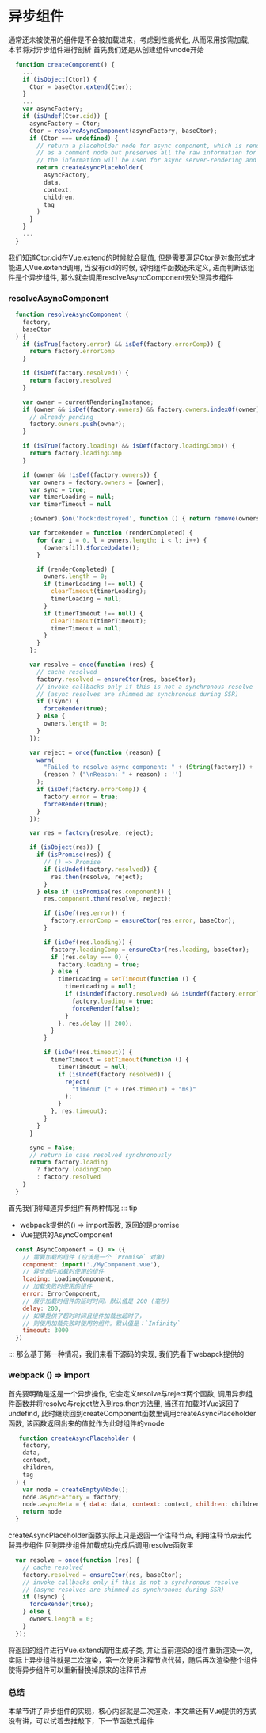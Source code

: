 # 异步组件
通常还未被使用的组件是不会被加载进来，考虑到性能优化, 从而采用按需加载, 本节将对异步组件进行剖析
首先我们还是从创建组件vnode开始
```js
  function createComponent() {
    ...
    if (isObject(Ctor)) {
      Ctor = baseCtor.extend(Ctor);
    }
    ...
    var asyncFactory;
    if (isUndef(Ctor.cid)) {
      asyncFactory = Ctor;
      Ctor = resolveAsyncComponent(asyncFactory, baseCtor);
      if (Ctor === undefined) {
        // return a placeholder node for async component, which is rendered
        // as a comment node but preserves all the raw information for the node.
        // the information will be used for async server-rendering and hydration.
        return createAsyncPlaceholder(
          asyncFactory,
          data,
          context,
          children,
          tag
        )
      }
    }
    ...
  }
```
我们知道Ctor.cid在Vue.extend的时候就会赋值, 但是需要满足Ctor是对象形式才能进入Vue.extend调用, 当没有cid的时候, 说明组件函数还未定义, 进而判断该组件是个异步组件, 那么就会调用resolveAsyncComponent去处理异步组件

### resolveAsyncComponent
```js
  function resolveAsyncComponent (
    factory,
    baseCtor
  ) {
    if (isTrue(factory.error) && isDef(factory.errorComp)) {
      return factory.errorComp
    }

    if (isDef(factory.resolved)) {
      return factory.resolved
    }

    var owner = currentRenderingInstance;
    if (owner && isDef(factory.owners) && factory.owners.indexOf(owner) === -1) {
      // already pending
      factory.owners.push(owner);
    }

    if (isTrue(factory.loading) && isDef(factory.loadingComp)) {
      return factory.loadingComp
    }

    if (owner && !isDef(factory.owners)) {
      var owners = factory.owners = [owner];
      var sync = true;
      var timerLoading = null;
      var timerTimeout = null

      ;(owner).$on('hook:destroyed', function () { return remove(owners, owner); });

      var forceRender = function (renderCompleted) {
        for (var i = 0, l = owners.length; i < l; i++) {
          (owners[i]).$forceUpdate();
        }

        if (renderCompleted) {
          owners.length = 0;
          if (timerLoading !== null) {
            clearTimeout(timerLoading);
            timerLoading = null;
          }
          if (timerTimeout !== null) {
            clearTimeout(timerTimeout);
            timerTimeout = null;
          }
        }
      };

      var resolve = once(function (res) {
        // cache resolved
        factory.resolved = ensureCtor(res, baseCtor);
        // invoke callbacks only if this is not a synchronous resolve
        // (async resolves are shimmed as synchronous during SSR)
        if (!sync) {
          forceRender(true);
        } else {
          owners.length = 0;
        }
      });

      var reject = once(function (reason) {
        warn(
          "Failed to resolve async component: " + (String(factory)) +
          (reason ? ("\nReason: " + reason) : '')
        );
        if (isDef(factory.errorComp)) {
          factory.error = true;
          forceRender(true);
        }
      });

      var res = factory(resolve, reject);

      if (isObject(res)) {
        if (isPromise(res)) {
          // () => Promise
          if (isUndef(factory.resolved)) {
            res.then(resolve, reject);
          }
        } else if (isPromise(res.component)) {
          res.component.then(resolve, reject);

          if (isDef(res.error)) {
            factory.errorComp = ensureCtor(res.error, baseCtor);
          }

          if (isDef(res.loading)) {
            factory.loadingComp = ensureCtor(res.loading, baseCtor);
            if (res.delay === 0) {
              factory.loading = true;
            } else {
              timerLoading = setTimeout(function () {
                timerLoading = null;
                if (isUndef(factory.resolved) && isUndef(factory.error)) {
                  factory.loading = true;
                  forceRender(false);
                }
              }, res.delay || 200);
            }
          }

          if (isDef(res.timeout)) {
            timerTimeout = setTimeout(function () {
              timerTimeout = null;
              if (isUndef(factory.resolved)) {
                reject(
                  "timeout (" + (res.timeout) + "ms)"
                );
              }
            }, res.timeout);
          }
        }
      }

      sync = false;
      // return in case resolved synchronously
      return factory.loading
        ? factory.loadingComp
        : factory.resolved
    }
  }
```
首先我们得知道异步组件有两种情况
::: tip
  - webpack提供的() => import函数, 返回的是promise
  - Vue提供的AsyncComponent
  ```js
    const AsyncComponent = () => ({
      // 需要加载的组件 (应该是一个 `Promise` 对象)
      component: import('./MyComponent.vue'),
      // 异步组件加载时使用的组件
      loading: LoadingComponent,
      // 加载失败时使用的组件
      error: ErrorComponent,
      // 展示加载时组件的延时时间。默认值是 200 (毫秒)
      delay: 200,
      // 如果提供了超时时间且组件加载也超时了，
      // 则使用加载失败时使用的组件。默认值是：`Infinity`
      timeout: 3000
    })
  ```
:::
那么基于第一种情况，我们来看下源码的实现, 我们先看下webapck提供的

### webpack () => import
<font-bold>首先要明确是这是一个异步操作</font-bold>, 它会定义resolve与reject两个函数, 调用异步组件函数并将resolve与reject放入到res.then方法里, 当还在加载时Vue返回了undefind, 此时继续回到createComponent函数里调用createAsyncPlaceholder函数, <font-bold color="blue">该函数返回出来的值</font-bold>就作为此时组件的vnode

```js
   function createAsyncPlaceholder (
    factory,
    data,
    context,
    children,
    tag
  ) {
    var node = createEmptyVNode();
    node.asyncFactory = factory;
    node.asyncMeta = { data: data, context: context, children: children, tag: tag };
    return node
  }
```
createAsyncPlaceholder函数实际上只是返回一个注释节点, 利用注释节点去代替异步组件
回到异步组件加载成功完成后调用resolve函数里
```js
  var resolve = once(function (res) {
    // cache resolved
    factory.resolved = ensureCtor(res, baseCtor);
    // invoke callbacks only if this is not a synchronous resolve
    // (async resolves are shimmed as synchronous during SSR)
    if (!sync) {
      forceRender(true);
    } else {
      owners.length = 0;
    }
  });
```
将返回的组件进行Vue.extend调用生成子类, 并让当前渲染的组件重新渲染一次, 实际上异步组件就是<font-bold>二次渲染</font-bold>，第一次使用注释节点代替，随后再次渲染整个组件使得异步组件可以重新替换掉原来的注释节点

### 总结
本章节讲了异步组件的实现，核心内容就是二次渲染，本文章还有Vue提供的方式没有讲，可以试着去推敲下，下一节函数式组件